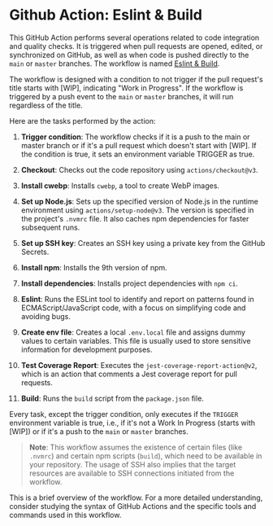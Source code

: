 # Github Action: Eslint & Build

This GitHub Action performs several operations related to code integration and quality checks. It is triggered when pull requests are opened, edited, or synchronized on GitHub, as well as when code is pushed directly to the `main` or `master` branches. The workflow is named [Eslint & Build](../.github/workflows/build.yml).

The workflow is designed with a condition to not trigger if the pull request's title starts with [WIP], indicating "Work in Progress". If the workflow is triggered by a push event to the `main` or `master` branches, it will run regardless of the title.

Here are the tasks performed by the action:

1. **Trigger condition**: The workflow checks if it is a push to the main or master branch or if it's a pull request which doesn't start with [WIP]. If the condition is true, it sets an environment variable TRIGGER as true.

2. **Checkout**: Checks out the code repository using `actions/checkout@v3`.

3. **Install cwebp**: Installs `cwebp`, a tool to create WebP images.

4. **Set up Node.js**: Sets up the specified version of Node.js in the runtime environment using `actions/setup-node@v3`. The version is specified in the project's `.nvmrc` file. It also caches npm dependencies for faster subsequent runs.

5. **Set up SSH key**: Creates an SSH key using a private key from the GitHub Secrets.

6. **Install npm**: Installs the 9th version of npm.

7. **Install dependencies**: Installs project dependencies with `npm ci`.

8. **Eslint**: Runs the ESLint tool to identify and report on patterns found in ECMAScript/JavaScript code, with a focus on simplifying code and avoiding bugs.

9. **Create env file**: Creates a local `.env.local` file and assigns dummy values to certain variables. This file is usually used to store sensitive information for development purposes.

10. **Test Coverage Report**: Executes the `jest-coverage-report-action@v2`, which is an action that comments a Jest coverage report for pull requests.

11. **Build**: Runs the `build` script from the `package.json` file.

Every task, except the trigger condition, only executes if the `TRIGGER` environment variable is true, i.e., if it's not a Work In Progress (starts with [WIP]) or if it's a push to the `main` or `master` branches.

> **Note**: This workflow assumes the existence of certain files (like `.nvmrc`) and certain npm scripts (`build`), which need to be available in your repository. The usage of SSH also implies that the target resources are available to SSH connections initiated from the workflow.

This is a brief overview of the workflow. For a more detailed understanding, consider studying the syntax of GitHub Actions and the specific tools and commands used in this workflow.
